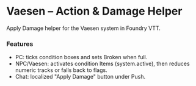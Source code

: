 # Vaesen – Action & Damage Helper

Apply Damage helper for the Vaesen system in Foundry VTT.

### Features
- PC: ticks condition boxes and sets Broken when full.
- NPC/Vaesen: activates condition Items (system.active), then reduces numeric tracks or falls back to flags.
- Chat: localized "Apply Damage" button under Push.
